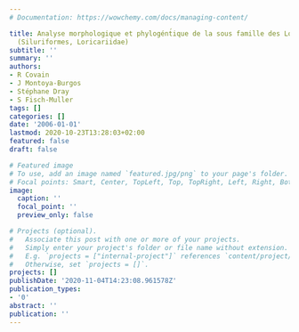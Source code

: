 ```yaml
---
# Documentation: https://wowchemy.com/docs/managing-content/

title: Analyse morphologique et phylogént́ique de la sous famille des Loricariinae
  (Siluriformes, Loricariidae)
subtitle: ''
summary: ''
authors:
- R Covain
- J Montoya-Burgos
- Stéphane Dray
- S Fisch-Muller
tags: []
categories: []
date: '2006-01-01'
lastmod: 2020-10-23T13:28:03+02:00
featured: false
draft: false

# Featured image
# To use, add an image named `featured.jpg/png` to your page's folder.
# Focal points: Smart, Center, TopLeft, Top, TopRight, Left, Right, BottomLeft, Bottom, BottomRight.
image:
  caption: ''
  focal_point: ''
  preview_only: false

# Projects (optional).
#   Associate this post with one or more of your projects.
#   Simply enter your project's folder or file name without extension.
#   E.g. `projects = ["internal-project"]` references `content/project/deep-learning/index.md`.
#   Otherwise, set `projects = []`.
projects: []
publishDate: '2020-11-04T14:23:08.961578Z'
publication_types:
- '0'
abstract: ''
publication: ''
---
```

